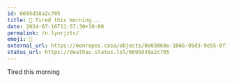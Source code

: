 ```yaml
---
id: 6695d38a2c705
title: 🥱 Tired this morning...
date: 2024-07-16T11:57:30+10:00
permalink: /n.lynrjztc/
emoji: 🥱
external_url: https://monrepos.casa/objects/0e03068e-1066-95d3-9e55-0f7399134657
status_url: https://deathau.status.lol/6695d38a2c705
---
```


Tired this morning
